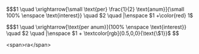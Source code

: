 
$$$1 \quad \xrightarrow[\small \text{per} \frac{1}{2} \text{anum}]{\small 100\% \enspace \text{interest}} \quad $2 \quad |\enspace $1 +\color{red} $1$$

$$$1 \quad \xrightarrow[\text{per anum}]{100\% \enspace \text{interest}} \quad $2 \quad |\enspace $1 + \textcolor[rgb]{0.5,0,0}{\text{\$1}}$
$$

$\text{<span>ra</span>}$









